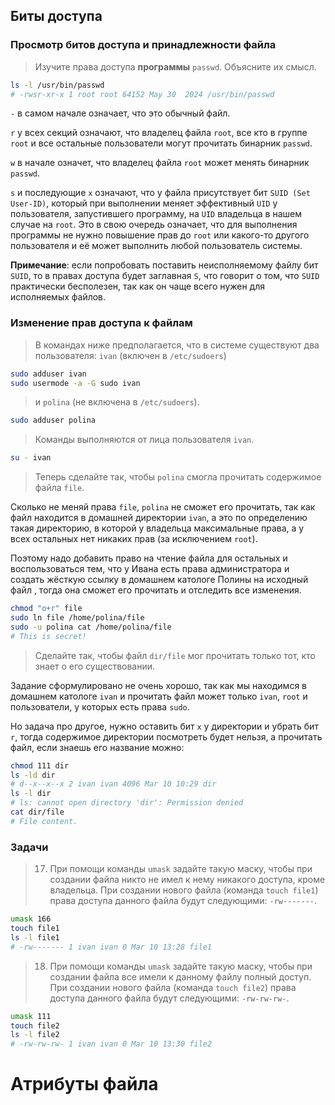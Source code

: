 ## Биты доступа
### Просмотр битов доступа и принадлежности файла
> Изучите права доступа __программы__ `passwd`. Объясните их смысл.

```bash
ls -l /usr/bin/passwd
# -rwsr-xr-x 1 root root 64152 May 30  2024 /usr/bin/passwd
```
`-` в самом начале означает, что это обычный файл.

`r` у всех секций означают, что владелец файла `root`, все кто в группе `root` и все остальные пользователи могут прочитать бинарник `passwd`.

`w` в начале означет, что владелец файла `root` может менять бинарник `passwd`.

`s` и последующие `x` означают, что у файла присутствует бит `SUID (Set User-ID)`, который при выполнении меняет эффективный `UID` у пользователя, запустившего программу, на `UID` владельца в нашем случае на `root`.
Это в свою очередь означает, что для выполнения программы не нужно повышение прав до `root` или какого-то другого пользователя и её может выполнить любой пользователь системы.

__Примечание__: если попробовать поставить неисполняемому файлу бит `SUID`, то в правах доступа будет заглавная `S`, что говорит о том, что `SUID` практически бесполезен, 
так как он чаще всего нужен для исполняемых файлов.

### Изменение прав доступа к файлам

> В командах ниже предполагается, что в системе существуют два пользователя: `ivan` (включен в `/etc/sudoers`)

```bash
sudo adduser ivan
sudo usermode -a -G sudo ivan
```
> и `polina` (не включена в `/etc/sudoers`).

```bash
sudo adduser polina
```

> Команды выполняются от лица пользователя `ivan`.

```bash
su - ivan
```

> Теперь сделайте так, чтобы `polina` смогла прочитать содержимое файла `file`.

Сколько не меняй права `file`, `polina` не сможет его прочитать, так как файл находится в домашней директории `ivan`, а это по определению такая директорию, в которой у владельца максимальные права, а у всех остальных нет никаких прав (за исключением `root`).

Поэтому надо добавить право на чтение файла для остальных и воспользоваться тем, 
что у Ивана есть права администратора и создать жёсткую ссылку в домашнем катологе Полины на исходный файл , тогда она сможет его прочитать и отследить все изменения.

```bash
chmod "o+r" file
sudo ln file /home/polina/file
sudo -u polina cat /home/polina/file
# This is secret!
```

> Сделайте так, чтобы файл `dir/file` мог прочитать только тот, кто знает о его существовании.

Задание сформулировано не очень хорошо, так как мы находимся в домашнем катологе `ivan` и прочитать файл может только `ivan`, `root` и пользователи, у которых есть права `sudo`. 

Но задача про другое, нужно оставить бит `x` у директории и убрать бит `r`, тогда содержимое директории посмотреть будет нельзя, а прочитать файл, если знаешь его название можно:

```bash
chmod 111 dir
ls -ld dir
# d--x--x--x 2 ivan ivan 4096 Mar 10 10:29 dir
ls -l dir
# ls: cannot open directory 'dir': Permission denied
cat dir/file
# File content.
```

### Задачи
> 17. При помощи команды `umask` задайте такую маску, чтобы при создании файла никто не имел к нему никакого доступа, кроме владельца. При создании нового файла (команда `touch file1`) права доступа данного файла будут следующими: `-rw-------`.

```bash
umask 166
touch file1
ls -l file1
# -rw------- 1 ivan ivan 0 Mar 10 13:28 file1
```
> 18. При помощи команды `umask` задайте такую маску, чтобы при создании файла все имели к данному файлу полный доступ. При создании нового файла (команда `touch file2`) права доступа данного файла будут следующими: `-rw-rw-rw-`.

```bash
umask 111
touch file2
ls -l file2
# -rw-rw-rw- 1 ivan ivan 0 Mar 10 13:30 file2
```

# Атрибуты файла
